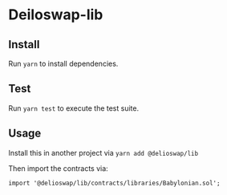 # Deiloswap-lib

## Install

Run `yarn` to install dependencies.

## Test

Run `yarn test` to execute the test suite.

## Usage

Install this in another project via `yarn add @delioswap/lib`

Then import the contracts via:

```solidity
import '@delioswap/lib/contracts/libraries/Babylonian.sol';

```
